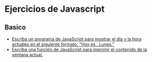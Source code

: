 # Ejercicios de Javascript

## Basico
* [Escriba un programa de JavaScript para mostrar el día y la hora actuales en el siguiente formato: "Hoy es : Lunes."](basico/date/)
* [Escriba una función de JavaScript para imprimir el contenido de la ventana actual.](basico/printer/)